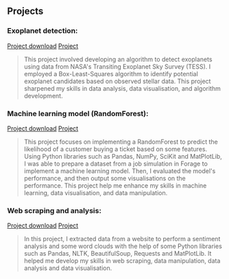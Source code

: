 ## Projects
### Exoplanet detection:
[Project download](assets/Exoplanet_detection.ipynb)
[Project](https://github.com/hongyicheng3/hy.github.io/blob/main/assets/Exoplanet_detection.ipynb)

> This project involved developing an algorithm to detect exoplanets using data from NASA's Transiting Exoplanet Sky Survey (TESS). I employed a Box-Least-Squares algorithm to identify potential exoplanet candidates based on observed stellar data. This project sharpened my skills in data analysis, data visualisation, and algorithm development.

### Machine learning model (RandomForest):
[Project download](assets/random_forest.ipynb)
[Project](https://github.com/hongyicheng3/hy.github.io/blob/main/assets/random_forest.ipynb)

> This project focuses on implementing a RandomForest to predict the likelihood of a customer buying a ticket based on some features. Using Python libraries such as Pandas, NumPy, SciKit and MatPlotLib, I was able to prepare a dataset from a job simulation in Forage to implement a machine learning model. Then, I evaluated the model's performance, and then output some visualisations on the performance. This project help me enhance my skills in machine learning, data visualisation, and data manipulation.

### Web scraping and analysis:
[Project download](assets/web_scraping.ipynb)
[Project](https://github.com/hongyicheng3/hy.github.io/blob/main/assets/web_scraping.ipynb)

> In this project, I extracted data from a website to perform a sentiment analysis and some word clouds with the help of some Python libraries such as Pandas, NLTK, BeautifulSoup, Requests and MatPlotLib. It helped me develop my skills in web scraping, data manipulation, data analysis and data visualisation.
